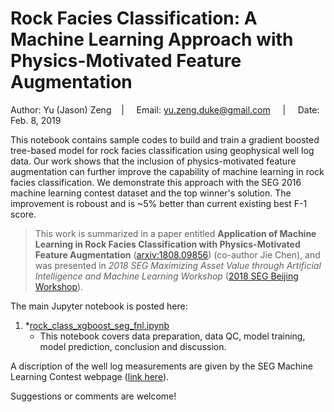 # Rock Facies Classification: A Machine Learning Approach with Physics-Motivated Feature Augmentation

Author: Yu (Jason) Zeng  &nbsp; &nbsp;| &nbsp; &nbsp; Email: yu.zeng.duke@gmail.com &nbsp; &nbsp; | &nbsp; &nbsp; Date: Feb. 8, 2019

This notebook contains sample codes to build and train a gradient boosted tree-based model for rock facies classification using geophysical well log data. Our work shows that the inclusion of physics-motivated feature augmentation can further improve the capability of machine learning in rock facies classification. We demonstrate this approach with the SEG 2016 machine learning contest dataset and the top winner's solution. The improvement is roboust and is ~5% better than current existing best F-1 score.

> This work is summarized in a paper entitled **Application of Machine Learning in Rock Facies Classification with Physics-Motivated Feature Augmentation** ([arxiv:1808.09856](https://arxiv.org/abs/1808.09856)) (co-author Jie Chen), and was presented in *2018 SEG Maximizing Asset Value through Artificial Intelligence and Machine Learning Workshop* ([2018 SEG Beijing Workshop](https://seg.org/Portals/0/SEG/Events/AIML_2018/Official_Program_AI_ML.pdf)). 

The main Jupyter notebook is posted here:
1. *[rock_class_xgboost_seg_fnl.ipynb](rock_class_xgboost_seg_fnl.ipynb)
   * This notebook covers data preparation, data QC, model training, model prediction, conclusion and discussion.
  
A discription of the well log measurements are given by the SEG Machine Learning Contest webpage ([link here](https://github.com/seg/2016-ml-contest)).

Suggestions or comments are welcome!
